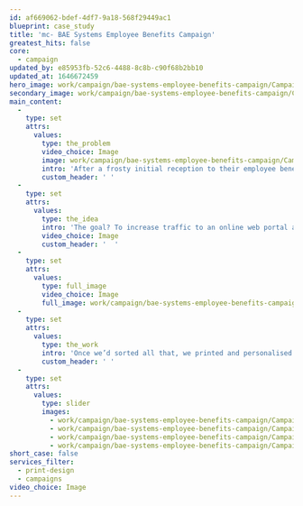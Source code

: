 ```yaml
---
id: af669062-bdef-4df7-9a18-568f29449ac1
blueprint: case_study
title: 'mc- BAE Systems Employee Benefits Campaign'
greatest_hits: false
core:
  - campaign
updated_by: e85953fb-52c6-4488-8c8b-c90f68b2bb10
updated_at: 1646672459
hero_image: work/campaign/bae-systems-employee-benefits-campaign/Campaign-3-BAE-Full-Image-2732x1536.jpg
secondary_image: work/campaign/bae-systems-employee-benefits-campaign/Campaign-3-BAE-Secondary-Image-896x597.jpg
main_content:
  -
    type: set
    attrs:
      values:
        type: the_problem
        video_choice: Image
        image: work/campaign/bae-systems-employee-benefits-campaign/Campaign-3-BAE-Large-927x522.jpg
        intro: 'After a frosty initial reception to their employee benefit scheme, BAE Systems came to us to warm things up a bit. '
        custom_header: ' '
  -
    type: set
    attrs:
      values:
        type: the_idea
        intro: 'The goal? To increase traffic to an online web portal and encourage sign ups. After a bit of a think about the format, we found an idea that sold employees on the benefits of the scheme and made sign up a lot easier. We also did some Olympics-grade postal gymnastics to get round Royal Mail’s tight mail guidelines. '
        video_choice: Image
        custom_header: '  '
  -
    type: set
    attrs:
      values:
        type: full_image
        video_choice: Image
        full_image: work/campaign/bae-systems-employee-benefits-campaign/Campaign-3-BAE-FullScreen-2732x1536-2.jpg
  -
    type: set
    attrs:
      values:
        type: the_work
        intro: 'Once we’d sorted all that, we printed and personalised 34,000 mailers. The mailers were sent around the world along with posters and e-cards to stretch the campaign into multiple media. The result? A lot more signups and a much happier client. '
        custom_header: ' '
  -
    type: set
    attrs:
      values:
        type: slider
        images:
          - work/campaign/bae-systems-employee-benefits-campaign/Campaign-3-BAE-Small-Image-740x416.25.jpg
          - work/campaign/bae-systems-employee-benefits-campaign/Campaign-3-BAE-Small-Image-740x416.25-4.jpg
          - work/campaign/bae-systems-employee-benefits-campaign/Campaign-3-BAE-Small-Image-740x416.25-3.jpg
          - work/campaign/bae-systems-employee-benefits-campaign/Campaign-3-BAE-Small-Image-740x416.25-2.jpg
short_case: false
services_filter:
  - print-design
  - campaigns
video_choice: Image
---
```

